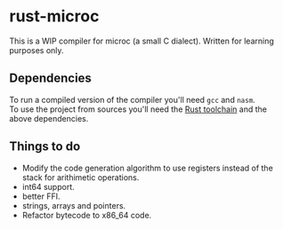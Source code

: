# rust-microc
This is a WIP compiler for microc (a small C dialect). Written for learning purposes only.
## Dependencies
To run a compiled version of the compiler you'll need `gcc` and `nasm`.  
To use the project from sources you'll need the [Rust toolchain](https://rustup.rs/) and the above dependencies.

## Things to do
- Modify the code generation algorithm to use registers instead of the stack for arithimetic operations.
- int64 support.
- better FFI.
- strings, arrays and pointers.
- Refactor bytecode to x86_64 code.
